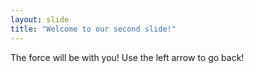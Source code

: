 ```yaml
---
layout: slide
title: "Welcome to our second slide!"
---
```

The force will be with you!
Use the left arrow to go back!
